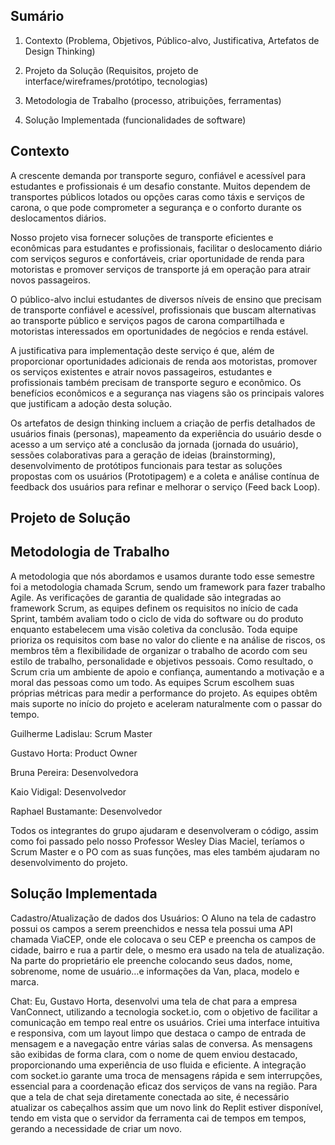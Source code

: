 ## Sumário

1. Contexto (Problema, Objetivos, Público-alvo, Justificativa, Artefatos de Design Thinking)

2. Projeto da Solução (Requisitos, projeto de interface/wireframes/protótipo, tecnologias)

3. Metodologia de Trabalho (processo, atribuições, ferramentas)

4. Solução Implementada (funcionalidades de software) 

## Contexto

A crescente demanda por transporte seguro, confiável e acessível para estudantes e profissionais é um desafio constante. Muitos dependem de transportes públicos lotados ou opções caras como táxis e serviços de carona, o que pode comprometer a segurança e o conforto durante os deslocamentos diários.

Nosso projeto visa fornecer soluções de transporte eficientes e econômicas para estudantes e profissionais, facilitar o deslocamento diário com serviços seguros e confortáveis, criar oportunidade de renda para motoristas e promover serviços de transporte já em operação para atrair novos passageiros.

O público-alvo inclui estudantes de diversos níveis de ensino que precisam de transporte confiável e acessível, profissionais que buscam alternativas ao transporte público e serviços pagos de carona compartilhada e motoristas interessados em oportunidades de negócios e renda estável.

A justificativa para implementação deste serviço é que, além de proporcionar oportunidades adicionais de renda aos motoristas, promover os serviços existentes e atrair novos passageiros, estudantes e profissionais também precisam de transporte seguro e econômico. Os benefícios econômicos e a segurança nas viagens são os principais valores que justificam a adoção desta solução.

Os artefatos de design thinking incluem a criação de perfis detalhados de usuários finais (personas), mapeamento da experiência do usuário desde o acesso a um serviço até a conclusão da jornada (jornada do usuário), sessões colaborativas para a geração de ideias (brainstorming), desenvolvimento de protótipos funcionais para testar as soluções propostas com os usuários (Prototipagem) e a coleta e análise contínua de feedback dos usuários para refinar e melhorar o serviço (Feed back Loop).

## Projeto de Solução

## Metodologia de Trabalho

A metodologia que nós abordamos e usamos durante todo esse semestre foi a metodologia chamada Scrum, sendo um framework para fazer trabalho Agile.
As verificações de garantia de qualidade são integradas ao framework Scrum, as equipes definem os requisitos no início de cada Sprint, também avaliam todo o ciclo de vida do software ou do produto enquanto estabelecem uma visão coletiva da conclusão.
Toda equipe prioriza os requisitos com base no valor do cliente e na análise de riscos, os membros têm a flexibilidade de organizar o trabalho de acordo com seu estilo de trabalho, personalidade e objetivos pessoais. 
Como resultado, o Scrum cria um ambiente de apoio e confiança, aumentando a motivação e a moral das pessoas como um todo.
As equipes Scrum escolhem suas próprias métricas para medir a performance do projeto. As equipes obtêm mais suporte no início do projeto e aceleram naturalmente com o passar do tempo.

Guilherme Ladislau: Scrum Master

Gustavo Horta: Product Owner

Bruna Pereira: Desenvolvedora

Kaio Vidigal: Desenvolvedor

Raphael Bustamante: Desenvolvedor

Todos os integrantes do grupo ajudaram e desenvolveram o código, assim como foi passado pelo nosso Professor Wesley Dias Maciel, teríamos o Scrum Master e o PO com as suas funções, mas eles também ajudaram no desenvolvimento do projeto.

## Solução Implementada

Cadastro/Atualização de dados dos Usuários: O Aluno na tela de cadastro possui os campos a serem preenchidos e nessa tela possui uma API chamada ViaCEP, onde ele colocava o seu CEP e preencha os campos de cidade, bairro e rua a partir dele, o mesmo era usado na tela de atualização. Na parte do proprietário ele preenche colocando seus dados, nome, sobrenome, nome de usuário…e informações da Van, placa, modelo e marca.

Chat: Eu, Gustavo Horta, desenvolvi uma tela de chat para a empresa VanConnect, utilizando a tecnologia socket.io, com o objetivo de facilitar a comunicação em tempo real entre os usuários. Criei uma interface intuitiva e responsiva, com um layout limpo que destaca o campo de entrada de mensagem e a navegação entre várias salas de conversa. As mensagens são exibidas de forma clara, com o nome de quem enviou destacado, proporcionando uma experiência de uso fluida e eficiente. A integração com socket.io garante uma troca de mensagens rápida e sem interrupções, essencial para a coordenação eficaz dos serviços de vans na região.
Para que a tela de chat seja diretamente conectada ao site, é necessário atualizar os cabeçalhos assim que um novo link do Replit estiver disponível, tendo em vista que o servidor da ferramenta cai de tempos em tempos, gerando a necessidade de criar um novo.
